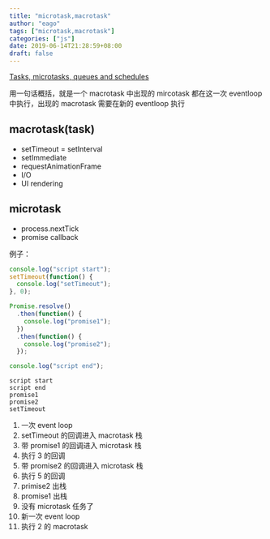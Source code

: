 ```yaml
---
title: "microtask,macrotask"
author: "eago"
tags: ["microtask,macrotask"]
categories: ["js"]
date: 2019-06-14T21:28:59+08:00
draft: false
---
```


[Tasks, microtasks, queues and schedules](https://jakearchibald.com/2015/tasks-microtasks-queues-and-schedules/)

用一句话概括，就是一个 macrotask 中出现的 mircotask 都在这一次 eventloop 中执行，出现的 macrotask 需要在新的 eventloop 执行

## macrotask(task)

- setTimeout
  = setInterval
- setImmediate
- requestAnimationFrame
- I/O
- UI rendering

## microtask

- process.nextTick
- promise callback

例子：

```js
console.log("script start");
setTimeout(function() {
  console.log("setTimeout");
}, 0);

Promise.resolve()
  .then(function() {
    console.log("promise1");
  })
  .then(function() {
    console.log("promise2");
  });

console.log("script end");
```

```
script start
script end
promise1
promise2
setTimeout
```

1. 一次 event loop
2. setTimeout 的回调进入 macrotask 栈
3. 带 promise1 的回调进入 microtask 栈
4. 执行 3 的回调
5. 带 promise2 的回调进入 microtask 栈
6. 执行 5 的回调
7. primise2 出栈
8. promise1 出栈
9. 没有 microtask 任务了
10. 新一次 event loop
11. 执行 2 的 macrotask
